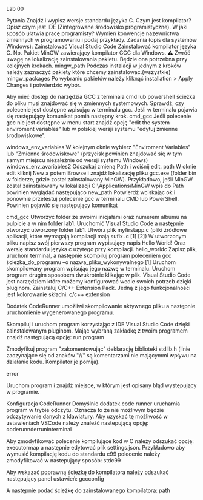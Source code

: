 Lab 00

Pytania
Znajdź i wypisz wersje standardu języka C.
Czym jest kompilator?
Opisz czym jest IDE (Zintegrowane środowisko programistyczne). W jaki sposób ułatwia pracę programisty?
Wymień konwencje nazewnictwa zmiennych w programowaniu i podaj przykłady.
Zadania (opis dla systemów Windows):
Zainstalować Visual Studio Code
Zainstalować kompilator języka C. Np. Pakiet MinGW zawierający kompilator GCC dla Windows. :warning: Zwróć uwagę na lokalizację zainstalowania pakietu. Będzie ona potrzebna przy kolejnych krokach.
mingw_path
Podczas instalacji w jednym z kroków należy zaznaczyć pakiety które chcemy zainstalować.(wszystkie)
mingw_packages
Po wybraniu pakietów należy kliknąć installation > Apply Changes i potwierdzić wybór.

Aby mieć dostęp do narzędzia GCC z terminala cmd lub powershell ścieżka do pliku musi znajdować się w zmiennych systemowych. Sprawdź, czy polecenie jest dostępne wpisując w terminalu gcc. Jeśli w terminalu pojawia się następujący komunikat pomiń następny krok.
cmd_gcc
Jeśli polecenie gcc nie jest dostępne w menu start znajdź opcję "edit the system enviroment variables" lub w polskiej wersji systemu "edytuj zmienne środowiskowe".

windows_env_variables
W kolejnym oknie wybierz "Enviroment Variables" lub "Zmienne środowiskowe" (przycisk powinien znajdować się w tym samym miejscu niezależnie od wersji systemu Windows)
windows_env_avariables2
Odszukaj zmieną Path i wciśnij edit.
path
W oknie edit kliknij New a potem Browse i znajdź lokalizację pliku gcc.exe (folder bin w folderze, gdzie został zainstalowany MinGW). Przykładowo, jeśli MinGW został zainstalowany w lokalizacji C:\Applications\MinGW wpis do Path powinien wyglądać następująco
new_path
Potwierdź wciskając ok i ponownie przetestuj polecenie gcc w terminalu CMD lub PowerShell. Powinien pojawić się następujący komunikat

cmd_gcc
Utworzyć folder ze swoimi inicjałami oraz numerem albumu na pulpicie a w nim folder lab1. Uruchomić Visual Studio Code a następnie otworzyć utworzony folder lab1.
Utwórz plik myfirstapp.c (pliki źródłowe aplikacji, które wymagają kompilacji mają sufix .c [1] [2])
W utworzonym pliku napisz swój pierwszy program wypisujący napis Hello World! Oraz wersję standardu języka c użytego przy kompilacji.
hello_worldc
Zapisz plik, uruchom terminal, a następnie skompiluj program poleceniem gcc ścieżka_do_programu –o nazwa_pliku_wykonywalnego [1]
Uruchom skompilowany program wpisując jego nazwę w terminalu. Uruchom program drugim sposobem dwukrotnie klikając w plik.
Visual Studio Code jest narzędziem które możemy konfigurować wedle swoich potrzeb dzięki pluginom. Zainstaluj C/C++ Extension Pack. Jedną z jego funkcjonalności jest kolorowanie składni.
c/c++ extension

Dodatek CodeRunner umożliwi skompilowanie aktywnego pliku a następnie uruchomienie wygenerowanego programu.

Skompiluj i uruchom program korzystając z IDE Visual Studio Code dzięki zainstalowanym pluginom. Mając wybraną zakładkę z twoim programem znajdź następującą opcję:
run program

Zmodyfikuj program "zakomentowując" deklarację biblioteki stdlib.h (linie zaczynające się od znaków "//" są komentarzami nie mającymmi wpływu na działanie kodu. Kompilator je pomija).

error

Uruchom program i znajdź miejsce, w którym jest opisany błąd występujący w programie.

Konfiguracja CodeRunner
Domyślnie dodatek code runner uruchamia program w trybie odczytu. Oznacza to że nie możliwym będzie odczytywanie danych z klawiatury. Aby uzyskać tę możliwość w ustawieniach VSCode należy znaleźć nastepującą opcję:
coderunnderruninterminal

Aby zmodyfikować polecenie kompilujące kod w C należy odszukać opcję:
executormap
a następnie edytować plik settings.json. Przykładowo aby wymusić kompilację kodu do standardu c99 polecenie należy zmodyfikować w nastepujący sposób:
stdc99

Aby wskazać poprawną ścieżkę do kompilatora należy odszukać następujący panel ustawień: gccconfig

A następnie podać ścieżkę do zainstalowanego kompilatora: path
